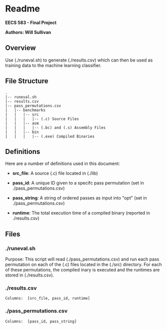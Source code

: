 Readme
======

**EECS 583 - Final Project**

**Authors: Will Sullivan**

Overview
---------
Use (./runeval.sh) to generate (./results.csv) which can then be used as training data to the machine learning classifier.  




File Structure
---------------
	.
	|-- runeval.sh
	|-- results.csv
	|-- pass_permutations.csv
	|	|-- benchmarks
	|	|	|-- src 
	|	|	|	|-- (.c) Source Files
	|	|	|-- asm 
	|	|	|	|-- (.bc) and (.s) Assembly Files
	|	|	|-- bin
	|	|	|	|-- (.exe) Compiled Binaries
	 

Definitions
-----------
Here are a number of definitions used in this document:

* **src_file**:  A source (.c) file located in (./lib)

* **pass_id**:   A unique ID given to a specifc pass permutation (set in ./pass_permutations.csv)

* **pass_string**:  A string of ordered passes as input into "opt" (set in ./pass_permutations.csv)

* **runtime**:  The total execution time of a compiled binary (reported in ./results.csv)

Files
-----

### ./runeval.sh
Purpose:  This script will read (./pass_permutations.csv) and run each pass permutation on each of the (.c) files located in the (./src) directory.  For each of these permutations, the compiled inary is executed and the runtimes are stored in (./results.csv).

### ./results.csv
	Columns:  [src_file, pass_id, runtime]

### ./pass_permutations.csv
	Columns:  [pass_id, pass_string]
